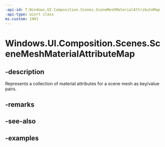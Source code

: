```yaml
---
-api-id: T:Windows.UI.Composition.Scenes.SceneMeshMaterialAttributeMap
-api-type: winrt class
ms.custom: 19H1
---
```


<!-- Class syntax.
public class SceneMeshMaterialAttributeMap : SceneObject, SceneObject, IIterable<SceneAttributeSemantic>>, IMap<SceneAttributeSemantic>
-->

# Windows.UI.Composition.Scenes.SceneMeshMaterialAttributeMap

## -description

Represents a collection of material attributes for a scene mesh as key/value pairs.



## -remarks

## -see-also

## -examples

